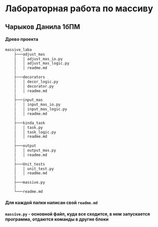 # Лабораторная работа по массиву
## Чарыков Данила 1бПМ

#### Древо проекта
```py
massive_laba
    ├───adjust_mas
    │   │ adjust_mas_io.py
    │   │ adjust_mas_logic.py
    │   │ readme.md
    │
    ├───decorators
    │   │ decor_logic.py
    │   │ decorator.py
    │   │ readme.md
    │
    ├───input_mas
    │   │ input_mas_io.py
    │   │ input_mas_logic.py
    │   │ readme.md
    │
    ├───kinda_task
    │   │ task.py
    │   │ task_logic.py
    │   │ readme.md
    │
    ├───output
    │   │ output_mas.py
    │   │ readme.md
    │
    ├───Unit_tests
    │   │ unit_test.py
    │   │ readme.md
    │
    ├───massive.py
    │
    └───readme.md
```
#### Для каждой папки написан свой `readme.md`
#### `massive.py` - основной файл, куда все сходится, в нем запускается программа, отдаются команды в другие блоки